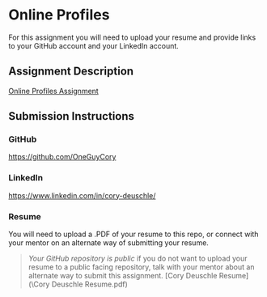 # Online Profiles
For this assignment you will need to upload your resume and provide links to your GitHub account and your LinkedIn account.

## Assignment Description
[Online Profiles Assignment](https://education.launchcode.org/liftoff/modules/assignments/online-profiles)

## Submission Instructions
 
### GitHub
https://github.com/OneGuyCory
 
### LinkedIn
https://www.linkedin.com/in/cory-deuschle/

### Resume
You will need to upload a .PDF of your resume to this repo, or connect with your mentor on an alternate way of submitting your resume. 

> *Your GitHub repository is public* if you do not want to upload your resume to a public facing repository, talk with your mentor about an alternate way to submit this assignment.
[Cory Deuschle Resume](\Cory Deuschle Resume.pdf)